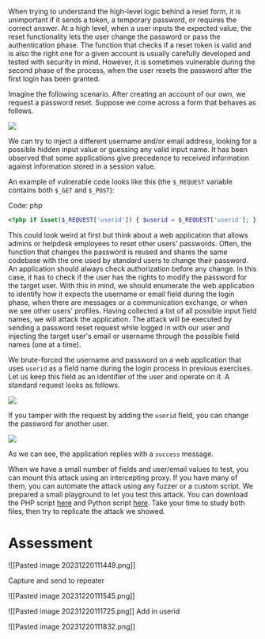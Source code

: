 When trying to understand the high-level logic behind a reset form, it is unimportant if it sends a token, a temporary password, or requires the correct answer. At a high level, when a user inputs the expected value, the reset functionality lets the user change the password or pass the authentication phase. The function that checks if a reset token is valid and is also the right one for a given account is usually carefully developed and tested with security in mind. However, it is sometimes vulnerable during the second phase of the process, when the user resets the password after the first login has been granted.

Imagine the following scenario. After creating an account of our own, we request a password reset. Suppose we come across a form that behaves as follows.

![](https://academy.hackthebox.com/storage/modules/80/10-reset.png)

We can try to inject a different username and/or email address, looking for a possible hidden input value or guessing any valid input name. It has been observed that some applications give precedence to received information against information stored in a session value.

An example of vulnerable code looks like this (the `$_REQUEST` variable contains both `$_GET` and `$_POST`):

Code: php

```php
<?php if isset($_REQUEST['userid']) { $userid = $_REQUEST['userid']; } else if isset($_SESSION['userid']) { $userid = $_SESSION['userid']; } else { die("unknown userid"); }
```

This could look weird at first but think about a web application that allows admins or helpdesk employees to reset other users' passwords. Often, the function that changes the password is reused and shares the same codebase with the one used by standard users to change their password. An application should always check authorization before any change. In this case, it has to check if the user has the rights to modify the password for the target user. With this in mind, we should enumerate the web application to identify how it expects the username or email field during the login phase, when there are messages or a communication exchange, or when we see other users' profiles. Having collected a list of all possible input field names, we will attack the application. The attack will be executed by sending a password reset request while logged in with our user and injecting the target user's email or username through the possible field names (one at a time).

We brute-forced the username and password on a web application that uses `userid` as a field name during the login process in previous exercises. Let us keep this field as an identifier of the user and operate on it. A standard request looks as follows.

![](https://academy.hackthebox.com/storage/modules/80/username_injection_req1.png)

If you tamper with the request by adding the `userid` field, you can change the password for another user.

![](https://academy.hackthebox.com/storage/modules/80/username_injection_req2.png)

As we can see, the application replies with a `success` message.

When we have a small number of fields and user/email values to test, you can mount this attack using an intercepting proxy. If you have many of them, you can automate the attack using any fuzzer or a custom script. We prepared a small playground to let you test this attack. You can download the PHP script [here](https://academy.hackthebox.com/storage/modules/80/scripts/username_injection_php.txt) and Python script [here](https://academy.hackthebox.com/storage/modules/80/scripts/username_injection_py.txt). Take your time to study both files, then try to replicate the attack we showed.

# Assessment

![[Pasted image 20231220111449.png]]

Capture and send to repeater

![[Pasted image 20231220111545.png]]

![[Pasted image 20231220111725.png]]
Add in userid

![[Pasted image 20231220111832.png]]